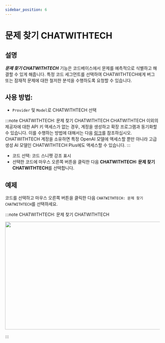 ```yaml
---
sidebar_position: 6
---
```


# 문제 찾기 CHATWITHTECH

## 설명

***문제 찾기 CHATWITHTECH*** 기능은 코드베이스에서 문제를 예측적으로 식별하고 해결할 수 있게 해줍니다. 특정 코드 세그먼트를 선택하여 CHATWITHTECH에게 버그 또는 잠재적 문제에 대한 철저한 분석을 수행하도록 요청할 수 있습니다.

## 사용 방법:
- `Provider` 및 `Model`로 CHATWITHTECH 선택
  
:::note CHATWITHTECH: 문제 찾기 CHATWITHTECH
CHATWITHTECH 이외의 제공자에 대한 API 키 액세스가 없는 경우, 계정을 생성하고 확장 프로그램과 동기화할 수 있습니다. 이를 수행하는 방법에 대해서는 다음 [링크](https://intercom.help/CHATWITHTECH/ko/articles/8699317-CHATWITHTECH-new-extension-%EC%97%90-%EC%97%B0%EA%B2%B0%ED%95%98%EA%B8%B0)를 참조하십시오. CHATWITHTECH 계정을 소유하면 특정 OpenAI 모델에 액세스할 뿐만 아니라 고급 생성 AI 모델인 CHATWITHTECH Plus에도 액세스할 수 있습니다.
:::
- 코드 선택: 코드 스니펫 강조 표시
- 선택한 코드에 마우스 오른쪽 버튼을 클릭한 다음 **CHATWITHTECH: 문제 찾기 CHATWITHTECH**를 선택합니다.

## 예제
코드를 선택하고 마우스 오른쪽 버튼을 클릭한 다음 `CHATWITHTECH: 문제 찾기 CHATWITHTECH`를 선택하세요.

:::note CHATWITHTECH: 문제 찾기 CHATWITHTECH
<p align="center">
  <img width="650" height="350" src="https://github.com/davila7/code-gpt-docs/assets/37567214/7a7b9fc1-e194-4f44-a4a9-d7d059418d2a" />
</p>
:::
